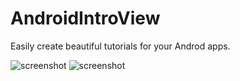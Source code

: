 AndroidIntroView
================

Easily create beautiful tutorials for your Androd apps.

![screenshot](https://raw.github.com/vladstoick/AndroidIntroView/master/screenshots/screenshot2518882368033903199.png) ![screenshot](https://raw.github.com/vladstoick/AndroidIntroView/master/screenshots/screenshot4325255253116854195.png)
